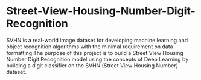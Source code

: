 # Street-View-Housing-Number-Digit-Recognition
SVHN is a real-world image dataset for developing machine learning and object recognition 
algorithms with the minimal requirement on data formatting.The purpose of this project is to build a Street View Housing Number Digit Recognition 
model using the concepts of Deep Learning by building a digit classifier on the SVHN (Street 
View Housing Number) dataset. 
